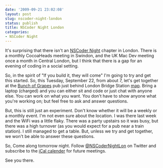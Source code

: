 ```yaml
---
date: '2009-09-21 23:02:08'
layout: post
slug: nscoder-night-london
status: publish
title: NSCoder Night London
categories:
- NSCoder Night
---
```


It's surprising that there isn't an [NSCoder Night](http://nscodernight.com)
chapter in London. There is a monthly CocoaHeads meeting in Swindon, and the UK
Mac Dev meeting once a month in Central London, but I think that there is a gap
for an evening of coding in a social setting.

So, in the spirit of "If you build it, they will come" I'm going to try and get
this started. So, this Tuesday, September 22, from about 7, let's get together
at the [Bunch of Grapes](http://bunchofgrapesborough.com) pub just behind London
Bridge Station
[map](http://maps.google.co.uk/maps?source=s_q&hl=en&geocode=&q=bunch+of+grapes+borough&sll=51.50722,-0.089006&sspn=0.006357,0.016973&ie=UTF8&radius=0.36&split=1&filter=0&rq=1&ev=zi&ll=51.507454,-0.088019&spn=0.006691,0.016973&z=16&iwloc=A&iwd=1&cid=16443485918241557592&dtab=2). Bring
a laptop (charged) and you can either sit and code or just chat with anyone
else. You can work on what you want. You don't have to show anyone what you're
working on; but feel free to ask and answer questions.

But, this is still just an experiment. Don't know whether it will be a weekly or
a monthly event. I'm not even sure about the location. I was there last week and
the WiFi was a little flaky. There was a party upstairs so it was busy, but
there was a high turnover (as you would expect for a pub near a train
station). I still managed to get a table. But, unless we try and get together,
we won't be able to answer these questions.

So, Come along tomorrow night. Follow
[@NSCoderNightLon](http://twitter.com/nscodernightlon) on Twitter and subscribe
to the [iCal calender](http://tinyurl.com/m5g6jb) for future meetings.

See you there.
